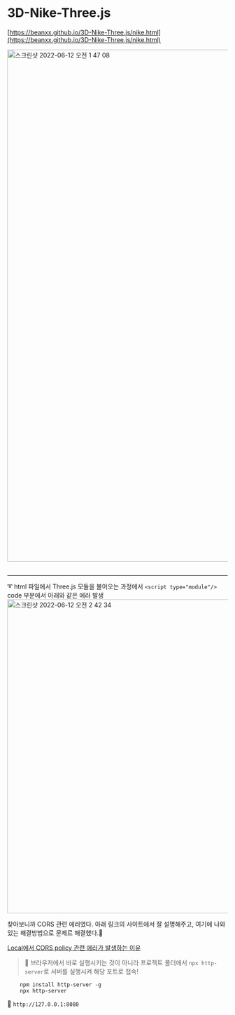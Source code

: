 # 3D-Nike-Three.js

[https://beanxx.github.io/3D-Nike-Three.js/nike.html](https://beanxx.github.io/3D-Nike-Three.js/nike.html)

<img width="1168" alt="스크린샷 2022-06-12 오전 1 47 08" src="https://user-images.githubusercontent.com/64299610/173197667-ff5ddb94-73c0-44d6-993c-392f77d9b375.png">

<br/>
<br/>
<hr/
>

➰ html 파일에서 Three.js 모듈을 불어오는 과정에서 `<script type="module"/>` code 부분에서 아래와 같은 에러 발생
<img width="716" alt="스크린샷 2022-06-12 오전 2 42 34" src="https://user-images.githubusercontent.com/64299610/173199104-0183623b-b8df-435b-8d80-1f04c7b091e9.png">

찾아보니까 CORS 관련 에러였다. 아래 링크의 사이트에서 잘 설명해주고, 여기에 나와있는 해결방법으로 문제르 해결했다.🫠

[Local에서 CORS policy 관련 에러가 발생하는 이유](https://velog.io/@takeknowledge/%EB%A1%9C%EC%BB%AC%EC%97%90%EC%84%9C-CORS-policy-%EA%B4%80%EB%A0%A8-%EC%97%90%EB%9F%AC%EA%B0%80-%EB%B0%9C%EC%83%9D%ED%95%98%EB%8A%94-%EC%9D%B4%EC%9C%A0-3gk4gyhreu)

> 🫶 브라우저에서 바로 실행시키는 것이 아니라 프로젝트 폴더에서 `npx http-server`로 서버를 실행시켜 해당 포트로 접속!

```shell
    npm install http-server -g
    npx http-server
```

📎 `http://127.0.0.1:8080`
